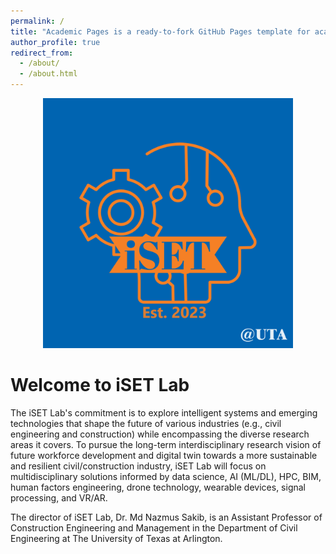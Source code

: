 ```yaml
---
permalink: /
title: "Academic Pages is a ready-to-fork GitHub Pages template for academic personal websites"
author_profile: true
redirect_from: 
  - /about/
  - /about.html
---
```



<div style="text-align: center;">
  <img src="images/iSET-1_est2023_@UTA.png" alt="iSET Lab Logo" width="400" height="auto">
</div>

# Welcome to iSET Lab

The iSET Lab's commitment is to explore intelligent systems and emerging technologies that shape the future of various industries (e.g., civil engineering and construction) while encompassing the diverse research areas it covers. To pursue the long-term interdisciplinary research vision of future workforce development and digital twin towards a more sustainable and resilient civil/construction industry, iSET Lab will focus on multidisciplinary solutions informed by data science, AI (ML/DL), HPC, BIM, human factors engineering, drone technology, wearable devices, signal processing, and VR/AR.

The director of iSET Lab, Dr. Md Nazmus Sakib, is an Assistant Professor of Construction Engineering and Management in the Department of Civil Engineering at The University of Texas at Arlington.

